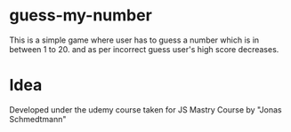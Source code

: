 # guess-my-number

This is a simple game where user has to guess a number which is in between 1 to 20.
and as per incorrect guess user's high score decreases.


# Idea
Developed under the udemy course taken for JS Mastry Course by "Jonas Schmedtmann"
